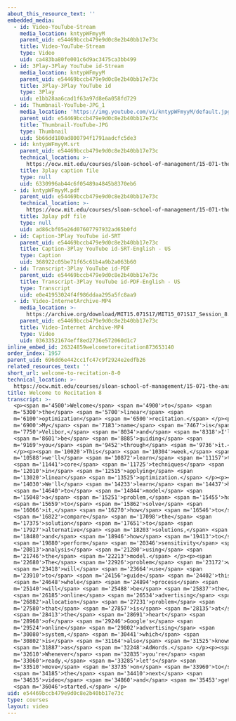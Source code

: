 ```yaml
---
about_this_resource_text: ''
embedded_media:
  - id: Video-YouTube-Stream
    media_location: kntypWFmyyM
    parent_uid: e54469bccb479e9d0c8e2b40bb17e73c
    title: Video-YouTube-Stream
    type: Video
    uid: ca483ba80fe001c6d9ac3475ca3bb499
  - id: 3Play-3Play YouTube id-Stream
    media_location: kntypWFmyyM
    parent_uid: e54469bccb479e9d0c8e2b40bb17e73c
    title: 3Play-3Play YouTube id
    type: 3Play
    uid: e1bb28aa6cad1f63a97d8e6a058fd729
  - id: Thumbnail-YouTube-JPG_1
    media_location: 'https://img.youtube.com/vi/kntypWFmyyM/default.jpg'
    parent_uid: e54469bccb479e9d0c8e2b40bb17e73c
    title: Thumbnail-YouTube-JPG
    type: Thumbnail
    uid: 5b66dd180ad800794f1791aadcfc5de3
  - id: kntypWFmyyM.srt
    parent_uid: e54469bccb479e9d0c8e2b40bb17e73c
    technical_location: >-
      https://ocw.mit.edu/courses/sloan-school-of-management/15-071-the-analytics-edge-spring-2017/linear-optimization/google-adwords-optimizing-online-advertising-recitation/welcome-to-recitation-8-0/kntypWFmyyM.srt
    title: 3play caption file
    type: null
    uid: 6330996ab44c6f05489a4845b8370eb6
  - id: kntypWFmyyM.pdf
    parent_uid: e54469bccb479e9d0c8e2b40bb17e73c
    technical_location: >-
      https://ocw.mit.edu/courses/sloan-school-of-management/15-071-the-analytics-edge-spring-2017/linear-optimization/google-adwords-optimizing-online-advertising-recitation/welcome-to-recitation-8-0/kntypWFmyyM.pdf
    title: 3play pdf file
    type: null
    uid: ad86cbf05e26d07607797932ad65b0fd
  - id: Caption-3Play YouTube id-SRT
    parent_uid: e54469bccb479e9d0c8e2b40bb17e73c
    title: Caption-3Play YouTube id-SRT-English - US
    type: Caption
    uid: 368922c05be71f65c61b4a9b2a063b60
  - id: Transcript-3Play YouTube id-PDF
    parent_uid: e54469bccb479e9d0c8e2b40bb17e73c
    title: Transcript-3Play YouTube id-PDF-English - US
    type: Transcript
    uid: e0e41953024f4f986ddaa295a5fc8aa9
  - id: Video-InternetArchive-MP4
    media_location: >-
      https://archive.org/download/MIT15.071S17/MIT15_071S17_Session_8.4.01_300k.mp4
    parent_uid: e54469bccb479e9d0c8e2b40bb17e73c
    title: Video-Internet Archive-MP4
    type: Video
    uid: 03633521674eff8ed2736e572060d1c7
inline_embed_id: 26324859welcometorecitation873653140
order_index: 1957
parent_uid: 696dd6e442cc1fc47c9f2924e2edfb26
related_resources_text: ''
short_url: welcome-to-recitation-8-0
technical_location: >-
  https://ocw.mit.edu/courses/sloan-school-of-management/15-071-the-analytics-edge-spring-2017/linear-optimization/google-adwords-optimizing-online-advertising-recitation/welcome-to-recitation-8-0
title: Welcome to Recitation 8
transcript: >-
  <p><span m='4500'>Welcome</span> <span m='4900'>to</span> <span
  m='5300'>the</span> <span m='5700'>linear</span> <span
  m='6100'>optimization</span> <span m='6500'>recitation.</span> </p><p><span
  m='6900'>My</span> <span m='7183'>name</span> <span m='7467'>is</span> <span
  m='7750'>Velibor,</span> <span m='8034'>and</span> <span m='8318'>I'll</span>
  <span m='8601'>be</span> <span m='8885'>guiding</span> <span
  m='9169'>you</span> <span m='9452'>through</span> <span m='9736'>it.</span>
  </p><p><span m='10020'>This</span> <span m='10304'>week,</span> <span
  m='10588'>we'll</span> <span m='10872'>learn</span> <span m='11157'>the</span>
  <span m='11441'>core</span> <span m='11725'>techniques</span> <span
  m='12010'>in</span> <span m='12515'>applying</span> <span
  m='13020'>linear</span> <span m='13525'>optimization.</span> </p><p><span
  m='14030'>We'll</span> <span m='14233'>learn</span> <span m='14437'>how</span>
  <span m='14640'>to</span> <span m='14844'>model</span> <span
  m='15048'>a</span> <span m='15251'>problem,</span> <span m='15455'>how</span>
  <span m='15659'>to</span> <span m='15862'>solve</span> <span
  m='16066'>it,</span> <span m='16270'>how</span> <span m='16546'>to</span>
  <span m='16822'>compare</span> <span m='17098'>the</span> <span
  m='17375'>solution</span> <span m='17651'>to</span> <span
  m='17927'>alternative</span> <span m='18203'>solutions,</span> <span
  m='18480'>and</span> <span m='18946'>how</span> <span m='19413'>to</span>
  <span m='19880'>perform</span> <span m='20346'>sensitivity</span> <span
  m='20813'>analysis</span> <span m='21280'>using</span> <span
  m='21746'>the</span> <span m='22213'>model.</span> </p><p><span
  m='22680'>The</span> <span m='22926'>problem</span> <span m='23172'>we</span>
  <span m='23418'>will</span> <span m='23664'>use</span> <span
  m='23910'>to</span> <span m='24156'>guide</span> <span m='24402'>this</span>
  <span m='24648'>whole</span> <span m='24894'>process</span> <span
  m='25140'>will</span> <span m='25488'>be</span> <span m='25837'>the</span>
  <span m='26185'>online</span> <span m='26534'>advertising</span> <span
  m='26882'>allocation</span> <span m='27231'>problem</span> <span
  m='27580'>that</span> <span m='27857'>is</span> <span m='28135'>at</span>
  <span m='28413'>the</span> <span m='28691'>heart</span> <span
  m='28968'>of</span> <span m='29246'>Google's</span> <span
  m='29524'>online</span> <span m='29802'>advertising</span> <span
  m='30080'>system,</span> <span m='30441'>which</span> <span
  m='30802'>is</span> <span m='31164'>also</span> <span m='31525'>known</span>
  <span m='31887'>as</span> <span m='32248'>AdWords.</span> </p><p><span
  m='32610'>Whenever</span> <span m='32835'>you're</span> <span
  m='33060'>ready,</span> <span m='33285'>let's</span> <span
  m='33510'>move</span> <span m='33735'>on</span> <span m='33960'>to</span>
  <span m='34185'>the</span> <span m='34410'>next</span> <span
  m='34635'>video</span> <span m='34860'>and</span> <span m='35453'>get</span>
  <span m='36046'>started.</span> </p>
uid: e54469bccb479e9d0c8e2b40bb17e73c
type: courses
layout: video
---
```

